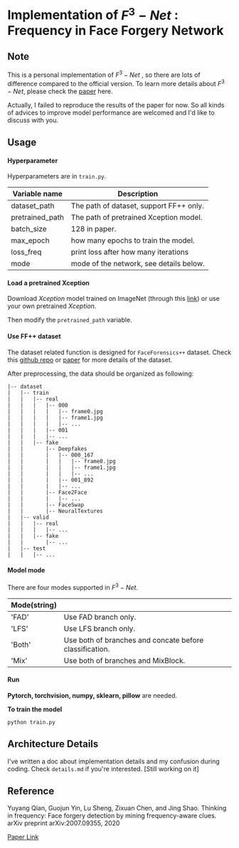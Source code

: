 # Implementation of $F^3-Net$ : Frequency in Face Forgery Network

## Note

This is a personal implementation of $F^3-Net$ , so there are lots of difference compared to the official version. To learn more details about $F^3-Net$, please check the [paper](https://arxiv.org/abs/2007.09355) here.

Actually, I failed to reproduce the results of the paper for now. So all kinds of advices to improve model performance are welcomed and I'd like to discuss with you.



## Usage

#### Hyperparameter

Hyperparameters are in `train.py`.

| Variable name   | Description                             |
| --------------- | --------------------------------------- |
| dataset_path    | The path of dataset, support FF++ only. |
| pretrained_path | The path of pretrained Xception model.  |
| batch_size      | 128 in paper.                           |
| max_epoch       | how many epochs to train the model.     |
| loss_freq       | print loss after how many iterations    |
| mode            | mode of the network, see details below. |



#### Load a pretrained Xception

Download *Xception* model trained on ImageNet (through this [link](http://data.lip6.fr/cadene/pretrainedmodels/xception-b5690688.pth)) or use your own pretrained *Xception*.

Then modify the `pretrained_path`  variable.



#### Use FF++ dataset

The dataset related function is designed for `FaceForensics++`  dataset. Check this [github repo](https://github.com/ondyari/FaceForensics) or [paper](https://arxiv.org/abs/1901.08971) for more details of the dataset.

After preprocessing, the data should be organized as following:

```
|-- dataset
|   |-- train
|   |   |-- real
|   |   |	|-- 000
|   |   |	|	|-- frame0.jpg
|   |   |	|	|-- frame1.jpg
|   |   |	|	|-- ...
|   |   |	|-- 001
|   |   |	|-- ...
|   |   |-- fake
|   |   	|-- Deepfakes
|   |   	|	|-- 000_167
|	|		|	|	|-- frame0.jpg
|	|		|	|	|-- frame1.jpg
|	|		|	|	|-- ...
|	|		|	|-- 001_892
|	|		|	|-- ...
|   |   	|-- Face2Face
|	|		|	|-- ...
|   |   	|-- FaceSwap
|   |   	|-- NeuralTextures
|   |-- valid
|   |	|-- real
|   |	|	|-- ...
|   |	|-- fake
|   |		|-- ...
|   |-- test
|   |	|-- ...
```



#### Model mode

There are four modes supported in $F^3-Net$.

| Mode(string) |                                                         |
| ------------ | ------------------------------------------------------- |
| 'FAD'        | Use FAD branch only.                                    |
| 'LFS'        | Use LFS branch only.                                    |
| 'Both'       | Use both of branches and concate before classification. |
| 'Mix'        | Use both of branches and MixBlock.                      |

 

#### Run

**Pytorch, torchvision, numpy, sklearn, pillow** are needed.

**To train the model**

`python train.py`



## Architecture Details

I've written a doc about implementation details and my confusion during coding. Check `details.md` if you're interested. [Still working on it]



## Reference

Yuyang Qian, Guojun Yin, Lu Sheng, Zixuan Chen, and Jing Shao. Thinking in frequency: Face forgery detection by mining frequency-aware clues. arXiv preprint arXiv:2007.09355, 2020

[Paper Link](https://arxiv.org/abs/2007.09355)